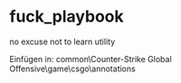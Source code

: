 # fuck_playbook
no excuse not to learn utility

<!-- TextPositionOffset = [ 
    Distance to Player (value < 0 = closer), 
    Left/Right (value > 0 = right), 
    Height (value > 0 = higher)] -->


Einfügen in:
common\Counter-Strike Global Offensive\game\csgo\annotations